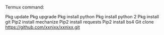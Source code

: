 Termux command:

Pkg update
Pkg upgrade
Pkg install python
Pkg install python 2
Pkg install git
Pip2 install mechanize
Pip2 install requests
Pip2 install bs4
Git clone https://github.com/xxnixx/xxnixx.git
